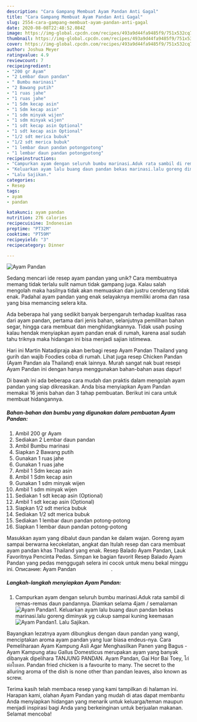 ```yaml
---
description: "Cara Gampang Membuat Ayam Pandan Anti Gagal"
title: "Cara Gampang Membuat Ayam Pandan Anti Gagal"
slug: 2554-cara-gampang-membuat-ayam-pandan-anti-gagal
date: 2020-08-08T22:48:52.084Z
image: https://img-global.cpcdn.com/recipes/493a9d44fa9485f9/751x532cq70/ayam-pandan-foto-resep-utama.jpg
thumbnail: https://img-global.cpcdn.com/recipes/493a9d44fa9485f9/751x532cq70/ayam-pandan-foto-resep-utama.jpg
cover: https://img-global.cpcdn.com/recipes/493a9d44fa9485f9/751x532cq70/ayam-pandan-foto-resep-utama.jpg
author: Joshua Meyer
ratingvalue: 4.9
reviewcount: 7
recipeingredient:
- "200 gr Ayam"
- "2 Lembar daun pandan"
- " Bumbu marinasi"
- "2 Bawang putih"
- "1 ruas jahe"
- "1 ruas jahe"
- "1 Sdm kecap asin"
- "1 Sdm kecap asin"
- "1 sdm minyak wijen"
- "1 sdm minyak wijen"
- "1 sdt kecap asin Optional"
- "1 sdt kecap asin Optional"
- "1/2 sdt merica bubuk"
- "1/2 sdt merica bubuk"
- "1 lembar daun pandan potongpotong"
- "1 lembar daun pandan potongpotong"
recipeinstructions:
- "Campurkan ayam dengan seluruh bumbu marinasi.Aduk rata sambil di remas-remas daun pandannya. Diamkan selama 4jam / semalaman"
- "Keluarkan ayam lalu buang daun pandan bekas marinasi.lalu goreng diminyak yg cukup sampai kuning keemasan"
- "Lalu Sajikan."
categories:
- Resep
tags:
- ayam
- pandan

katakunci: ayam pandan 
nutrition: 276 calories
recipecuisine: Indonesian
preptime: "PT32M"
cooktime: "PT59M"
recipeyield: "3"
recipecategory: Dinner

---
```



![Ayam Pandan](https://img-global.cpcdn.com/recipes/493a9d44fa9485f9/751x532cq70/ayam-pandan-foto-resep-utama.jpg)

Sedang mencari ide resep ayam pandan yang unik? Cara membuatnya memang tidak terlalu sulit namun tidak gampang juga. Kalau salah mengolah maka hasilnya tidak akan memuaskan dan justru cenderung tidak enak. Padahal ayam pandan yang enak selayaknya memiliki aroma dan rasa yang bisa memancing selera kita.

Ada beberapa hal yang sedikit banyak berpengaruh terhadap kualitas rasa dari ayam pandan, pertama dari jenis bahan, selanjutnya pemilihan bahan segar, hingga cara membuat dan menghidangkannya. Tidak usah pusing kalau hendak menyiapkan ayam pandan enak di rumah, karena asal sudah tahu triknya maka hidangan ini bisa menjadi sajian istimewa.

Hari ini Martin Natadipraja akan berbagi resep Ayam Pandan Thailand yang gurih dan wajib Foodies coba di rumah. Lihat juga resep Chicken Pandan (Ayam Pandan ala Thailand) enak lainnya. Murah sangat nak buat resepi Ayam Pandan ini dengan hanya menggunakan bahan-bahan asas dapur!


Di bawah ini ada beberapa cara mudah dan praktis dalam mengolah ayam pandan yang siap dikreasikan. Anda bisa menyiapkan Ayam Pandan memakai 16 jenis bahan dan 3 tahap pembuatan. Berikut ini cara untuk membuat hidangannya.

<!--inarticleads1-->

##### Bahan-bahan dan bumbu yang digunakan dalam pembuatan Ayam Pandan:

1. Ambil 200 gr Ayam
1. Sediakan 2 Lembar daun pandan
1. Ambil  Bumbu marinasi
1. Siapkan 2 Bawang putih
1. Gunakan 1 ruas jahe
1. Gunakan 1 ruas jahe
1. Ambil 1 Sdm kecap asin
1. Ambil 1 Sdm kecap asin
1. Gunakan 1 sdm minyak wijen
1. Ambil 1 sdm minyak wijen
1. Sediakan 1 sdt kecap asin (Optional)
1. Ambil 1 sdt kecap asin (Optional)
1. Siapkan 1/2 sdt merica bubuk
1. Sediakan 1/2 sdt merica bubuk
1. Sediakan 1 lembar daun pandan potong-potong
1. Siapkan 1 lembar daun pandan potong-potong


Masukkan ayam yang dibalut daun pandan ke dalam wajan. Goreng ayam sampai berwarna kecokelatan, angkat dan Itulah resep dan cara membuat ayam pandan khas Thailand yang enak. Resep Balado Ayam Pandan, Lauk Favoritnya Pencinta Pedas. Simpan ke bagian favorit Resep Balado Ayam Pandan yang pedas menggugah selera ini cocok untuk menu bekal minggu ini. Описание: Ayam Pandan ⠀⠀⠀⠀⠀⠀⠀⠀⠀. 

<!--inarticleads2-->

##### Langkah-langkah menyiapkan Ayam Pandan:

1. Campurkan ayam dengan seluruh bumbu marinasi.Aduk rata sambil di remas-remas daun pandannya. Diamkan selama 4jam / semalaman
<img src="//assets-global.cpcdn.com/assets/icons/button_play-2c75c40dde080a61004c1f40b05d8f140eaff45d7e9e6481dc71c63d2e7c4909.png" alt="Ayam Pandan">1. Keluarkan ayam lalu buang daun pandan bekas marinasi.lalu goreng diminyak yg cukup sampai kuning keemasan
<img src="//assets-global.cpcdn.com/assets/icons/button_play-2c75c40dde080a61004c1f40b05d8f140eaff45d7e9e6481dc71c63d2e7c4909.png" alt="Ayam Pandan">1. Lalu Sajikan.


Bayangkan lezatnya ayam dibungkus dengan daun pandan yang wangi, menciptakan aroma ayam pandan yang luar biasa endeus-nya. Cara Pemeliharaan Ayam Kampung Asli Agar Menghasilkan Panen yang Bagus - Ayam Kampung atau Gallus Domesticus merupakan ayam yang banyak dibanyak dipelihara TANJUNG PANDAN. Ayam Pandan, Gai Hor Bai Toey, ไก่ห่อใบเตย. Pandan fried chicken is a favourite to many. The secret to the alluring aroma of the dish is none other than pandan leaves, also known as screw. 

Terima kasih telah membaca resep yang kami tampilkan di halaman ini. Harapan kami, olahan Ayam Pandan yang mudah di atas dapat membantu Anda menyiapkan hidangan yang menarik untuk keluarga/teman maupun menjadi inspirasi bagi Anda yang berkeinginan untuk berjualan makanan. Selamat mencoba!
